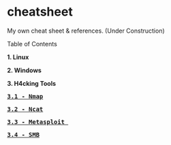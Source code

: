 # cheatsheet
My own cheat sheet & references. (Under Construction)

Table of Contents

<html>
<b>1.  Linux</b><p>
<b>2.  Windows</b><p>
<b>3. H4cking Tools</b><p>
<b><pre><a href="NMAP">3.1 - Nmap</a></pre></b>
<b><pre><a href="NCAT">3.2 - Ncat</pre></b>
<b><pre><a href="MSF">3.3 - Metasploit </b></pre>
<b><pre><a href="MSF">3.4 - SMB</b></pre>
</html>
